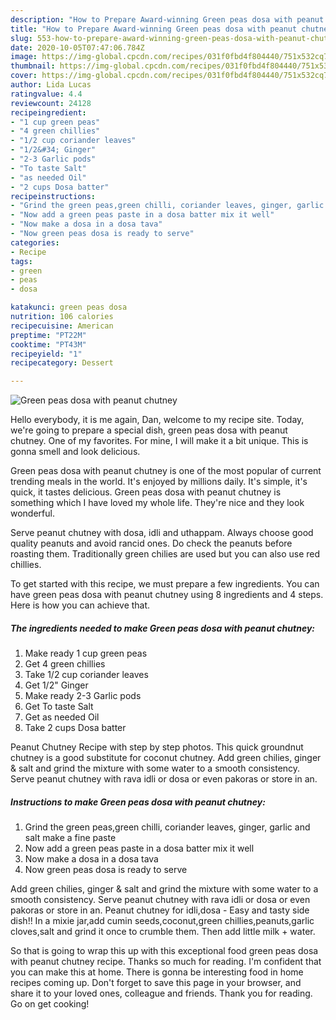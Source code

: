 ```yaml
---
description: "How to Prepare Award-winning Green peas dosa with peanut chutney"
title: "How to Prepare Award-winning Green peas dosa with peanut chutney"
slug: 553-how-to-prepare-award-winning-green-peas-dosa-with-peanut-chutney
date: 2020-10-05T07:47:06.784Z
image: https://img-global.cpcdn.com/recipes/031f0fbd4f804440/751x532cq70/green-peas-dosa-with-peanut-chutney-recipe-main-photo.jpg
thumbnail: https://img-global.cpcdn.com/recipes/031f0fbd4f804440/751x532cq70/green-peas-dosa-with-peanut-chutney-recipe-main-photo.jpg
cover: https://img-global.cpcdn.com/recipes/031f0fbd4f804440/751x532cq70/green-peas-dosa-with-peanut-chutney-recipe-main-photo.jpg
author: Lida Lucas
ratingvalue: 4.4
reviewcount: 24128
recipeingredient:
- "1 cup green peas"
- "4 green chillies"
- "1/2 cup coriander leaves"
- "1/2&#34; Ginger"
- "2-3 Garlic pods"
- "To taste Salt"
- "as needed Oil"
- "2 cups Dosa batter"
recipeinstructions:
- "Grind the green peas,green chilli, coriander leaves, ginger, garlic and salt make a fine paste"
- "Now add a green peas paste in a dosa batter mix it well"
- "Now make a dosa in a dosa tava"
- "Now green peas dosa is ready to serve"
categories:
- Recipe
tags:
- green
- peas
- dosa

katakunci: green peas dosa 
nutrition: 106 calories
recipecuisine: American
preptime: "PT22M"
cooktime: "PT43M"
recipeyield: "1"
recipecategory: Dessert

---
```



![Green peas dosa with peanut chutney](https://img-global.cpcdn.com/recipes/031f0fbd4f804440/751x532cq70/green-peas-dosa-with-peanut-chutney-recipe-main-photo.jpg)

Hello everybody, it is me again, Dan, welcome to my recipe site. Today, we're going to prepare a special dish, green peas dosa with peanut chutney. One of my favorites. For mine, I will make it a bit unique. This is gonna smell and look delicious.

Green peas dosa with peanut chutney is one of the most popular of current trending meals in the world. It's enjoyed by millions daily. It's simple, it's quick, it tastes delicious. Green peas dosa with peanut chutney is something which I have loved my whole life. They're nice and they look wonderful.

Serve peanut chutney with dosa, idli and uthappam. Always choose good quality peanuts and avoid rancid ones. Do check the peanuts before roasting them. Traditionally green chilies are used but you can also use red chillies.


To get started with this recipe, we must prepare a few ingredients. You can have green peas dosa with peanut chutney using 8 ingredients and 4 steps. Here is how you can achieve that.

<!--inarticleads1-->

##### The ingredients needed to make Green peas dosa with peanut chutney:

1. Make ready 1 cup green peas
1. Get 4 green chillies
1. Take 1/2 cup coriander leaves
1. Get 1/2&#34; Ginger
1. Make ready 2-3 Garlic pods
1. Get To taste Salt
1. Get as needed Oil
1. Take 2 cups Dosa batter


Peanut Chutney Recipe with step by step photos. This quick groundnut chutney is a good substitute for coconut chutney. Add green chilies, ginger &amp; salt and grind the mixture with some water to a smooth consistency. Serve peanut chutney with rava idli or dosa or even pakoras or store in an. 

<!--inarticleads2-->

##### Instructions to make Green peas dosa with peanut chutney:

1. Grind the green peas,green chilli, coriander leaves, ginger, garlic and salt make a fine paste
1. Now add a green peas paste in a dosa batter mix it well
1. Now make a dosa in a dosa tava
1. Now green peas dosa is ready to serve


Add green chilies, ginger &amp; salt and grind the mixture with some water to a smooth consistency. Serve peanut chutney with rava idli or dosa or even pakoras or store in an. Peanut chutney for idli,dosa - Easy and tasty side dish!! In a mixie jar,add cumin seeds,coconut,green chillies,peanuts,garlic cloves,salt and grind it once to crumble them. Then add little milk + water. 

So that is going to wrap this up with this exceptional food green peas dosa with peanut chutney recipe. Thanks so much for reading. I'm confident that you can make this at home. There is gonna be interesting food in home recipes coming up. Don't forget to save this page in your browser, and share it to your loved ones, colleague and friends. Thank you for reading. Go on get cooking!

